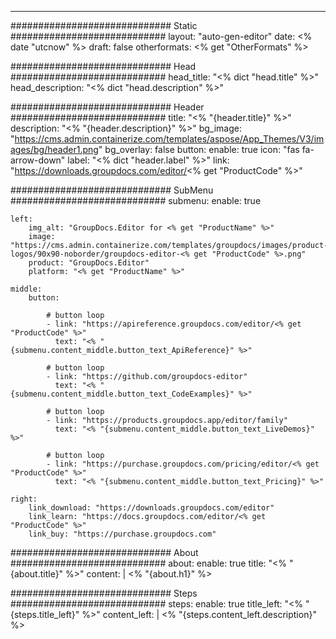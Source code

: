 ---
############################# Static ############################
layout: "auto-gen-editor"
date: <% date "utcnow" %>
draft: false
otherformats: <% get "OtherFormats" %>

############################# Head ############################
head_title: "<% dict "head.title" %>"
head_description: "<% dict "head.description" %>"

############################# Header ############################
title: "<% "{header.title}" %>"
description: "<% "{header.description}" %>"
bg_image: "https://cms.admin.containerize.com/templates/aspose/App_Themes/V3/images/bg/header1.png"
bg_overlay: false
button:
    enable: true
    icon: "fas fa-arrow-down"
    label: "<% dict "header.label" %>"
    link: "https://downloads.groupdocs.com/editor/<% get "ProductCode" %>"

############################# SubMenu ############################
submenu:
    enable: true

    left:
        img_alt: "GroupDocs.Editor for <% get "ProductName" %>"
        image: "https://cms.admin.containerize.com/templates/groupdocs/images/product-logos/90x90-noborder/groupdocs-editor-<% get "ProductCode" %>.png"
        product: "GroupDocs.Editor"
        platform: "<% get "ProductName" %>"

    middle:
        button:

            # button loop
            - link: "https://apireference.groupdocs.com/editor/<% get "ProductCode" %>"
              text: "<% "{submenu.content_middle.button_text_ApiReference}" %>"

            # button loop
            - link: "https://github.com/groupdocs-editor"
              text: "<% "{submenu.content_middle.button_text_CodeExamples}" %>"

            # button loop
            - link: "https://products.groupdocs.app/editor/family"
              text: "<% "{submenu.content_middle.button_text_LiveDemos}" %>"

            # button loop
            - link: "https://purchase.groupdocs.com/pricing/editor/<% get "ProductCode" %>"
              text: "<% "{submenu.content_middle.button_text_Pricing}" %>"

    right:
        link_download: "https://downloads.groupdocs.com/editor"
        link_learn: "https://docs.groupdocs.com/editor/<% get "ProductCode" %>"
        link_buy: "https://purchase.groupdocs.com"

############################# About ############################
about:
    enable: true
    title: "<% "{about.title}" %>"
    content: |
        <% "{about.h1}" %>

############################# Steps ############################
steps:
    enable: true
    title_left: "<% "{steps.title_left}" %>"
    content_left: |
        <% "{steps.content_left.description}" %>